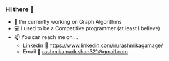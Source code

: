 ### Hi there 👋

 - 🔭 I’m currently working on Graph Algorithms 
- :computer: I used to be a Competitive programmer (at least I believe)
 - 📫 You can reach me on ... 
   - Linkedin :briefcase: https://www.linkedin.com/in/rashmikagamage/
    - Email :e-mail: rashmikamadushan321@gmail.com
